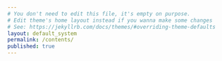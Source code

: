 ```yaml
---
# You don't need to edit this file, it's empty on purpose.
# Edit theme's home layout instead if you wanna make some changes
# See: https://jekyllrb.com/docs/themes/#overriding-theme-defaults
layout: default_system
permalink: /contents/
published: true
---
```


<div class="container">
    <div id="app-contents"></div>
</div>
